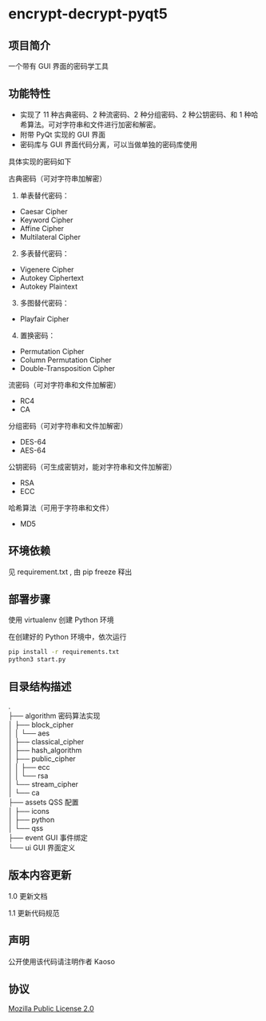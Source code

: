 # encrypt-decrypt-pyqt5

## 项目简介

一个带有 GUI 界面的密码学工具

## 功能特性

- 实现了 11 种古典密码、2 种流密码、2 种分组密码、2 种公钥密码、和 1 种哈希算法。可对字符串和文件进行加密和解密。
- 附带 PyQt 实现的 GUI 界面
- 密码库与 GUI 界面代码分离，可以当做单独的密码库使用

具体实现的密码如下

古典密码（可对字符串加解密）

1. 单表替代密码：

* Caesar Cipher
* Keyword Cipher
* Affine Cipher
* Multilateral Cipher

2. 多表替代密码：

* Vigenere Cipher
* Autokey Ciphertext
* Autokey Plaintext

3. 多图替代密码：

* Playfair Cipher

4. 置换密码：

* Permutation Cipher
* Column Permutation Cipher
* Double-Transposition Cipher

流密码（可对字符串和文件加解密）

* RC4
* CA

分组密码（可对字符串和文件加解密）

* DES-64
* AES-64

公钥密码（可生成密钥对，能对字符串和文件加解密）

* RSA
* ECC

哈希算法（可用于字符串和文件）

* MD5

## 环境依赖

见 requirement.txt , 由 pip freeze 释出

## 部署步骤

使用 virtualenv 创建 Python 环境

在创建好的 Python 环境中，依次运行

```bash
pip install -r requirements.txt
python3 start.py
```

## 目录结构描述

.\
├── algorithm 密码算法实现\
│ ├── block_cipher\
│ │ └── aes\
│ ├── classical_cipher\
│ ├── hash_algorithm\
│ ├── public_cipher\
│ │ ├── ecc\
│ │ └── rsa\
│ └── stream_cipher\
│ └── ca\
├── assets QSS 配置\
│ ├── icons\
│ ├── python\
│ └── qss\
├── event GUI 事件绑定\
└── ui GUI 界面定义

## 版本内容更新

1.0 更新文档

1.1 更新代码规范

## 声明

公开使用该代码请注明作者 Kaoso

## 协议

[Mozilla Public License 2.0](https://github.com/6nosis/cryptography-GUItool/blob/master/LICENSE)
